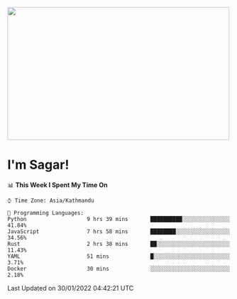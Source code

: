 
<img src="https://media.giphy.com/media/3ornk57KwDXf81rjWM/giphy.gif" width="500" height="300" frameBorder="0" class="giphy-embed" allowFullScreen></img>

#   I'm Sagar!

<!--START_SECTION:waka-->
📊 **This Week I Spent My Time On** 

```text
⌚︎ Time Zone: Asia/Kathmandu

💬 Programming Languages: 
Python                   9 hrs 39 mins       ██████████░░░░░░░░░░░░░░░   41.84% 
JavaScript               7 hrs 58 mins       ████████░░░░░░░░░░░░░░░░░   34.56% 
Rust                     2 hrs 38 mins       ██░░░░░░░░░░░░░░░░░░░░░░░   11.43% 
YAML                     51 mins             █░░░░░░░░░░░░░░░░░░░░░░░░   3.71% 
Docker                   30 mins             ░░░░░░░░░░░░░░░░░░░░░░░░░   2.18%

```


 Last Updated on 30/01/2022 04:42:21 UTC
<!--END_SECTION:waka-->
